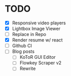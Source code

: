 # TODO

- [x] Responsive video players
- [x] Lightbox Image Viewer
- [ ] Replace in Repo
- [x] Render resume w/ react
- [ ] Github CI
- [ ] Blog posts
  - [ ] KoToR GUI Editor
  - [ ] Flowkey Scraper v2
  - [ ] Rewrite
